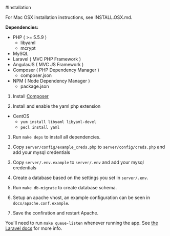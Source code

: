 #Installation

For Mac OSX installation instructions, see INSTALL.OSX.md.

**Dependencies:**

* PHP ( >= 5.5.9 )
  * libyaml
  * mcrypt
* MySQL
* Laravel ( MVC PHP Framework )
* AngularJS ( MVC JS Framework )
* Composer ( PHP Dependency Manager )
  * composer.json
* NPM ( Node Dependency Manager )
  * package.json

1. Install [Composer](http://getcomposer.org/)

1. Install and enable the yaml php extension
  * CentOS
    * `yum install libyaml libyaml-devel`
    * `pecl install yaml`

1. Run `make deps` to install all dependencies.

1. Copy `server/config/example_creds.php` to `server/config/creds.php`
and add your mysql credentials

1. Copy `server/.env.example` to `server/.env` and add your mysql credentials

1. Create a database based on the settings you set in `server/.env`.

1. Run `make db-migrate` to create database schema.

1. Setup an apache vhost, an example configuration can be seen in `docs/apache.conf.example`.

1. Save the confiration and restart Apache.

You'll need to run `make queue-listen` whenever running the app. See
[the Laravel docs](https;//laravel.com/docs/5.1/queues#running-the-queue-listener)
for more info.
